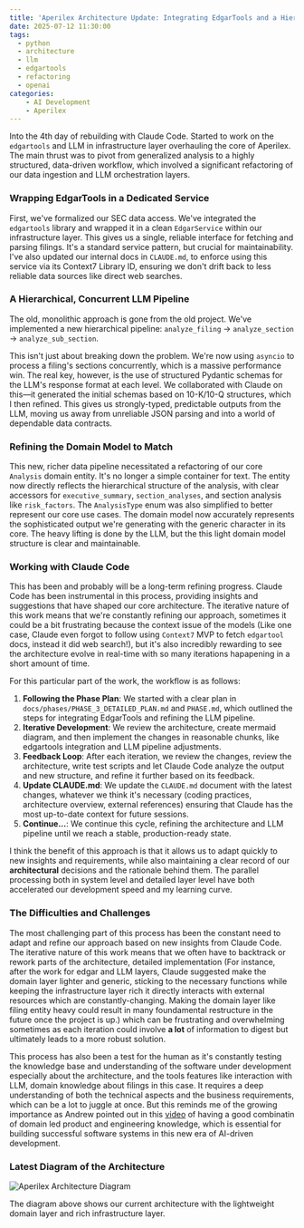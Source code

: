 ```yaml
---
title: 'Aperilex Architecture Update: Integrating EdgarTools and a Hierarchical LLM Pipeline in Infrastructure Layer'
date: 2025-07-12 11:30:00
tags:
  - python
  - architecture
  - llm
  - edgartools
  - refactoring
  - openai
categories:
    - AI Development
    - Aperilex
---
```


Into the 4th day of rebuilding with Claude Code. Started to work on the `edgartools` and LLM in infrastructure layer overhauling the core of Aperilex. The main thrust was to pivot from generalized analysis to a highly structured, data-driven workflow, which involved a significant refactoring of our data ingestion and LLM orchestration layers.

<!-- more -->

### Wrapping EdgarTools in a Dedicated Service

First, we've formalized our SEC data access. We've integrated the `edgartools` library and wrapped it in a clean `EdgarService` within our infrastructure layer. This gives us a single, reliable interface for fetching and parsing filings. It's a standard service pattern, but crucial for maintainability. I've also updated our internal docs in `CLAUDE.md`, to enforce using this service via its Context7 Library ID, ensuring we don't drift back to less reliable data sources like direct web searches.

### A Hierarchical, Concurrent LLM Pipeline

The old, monolithic approach is gone from the old project. We've implemented a new hierarchical pipeline: `analyze_filing` -> `analyze_section` -> `analyze_sub_section`.

This isn't just about breaking down the problem. We're now using `asyncio` to process a filing's sections concurrently, which is a massive performance win. The real key, however, is the use of structured Pydantic schemas for the LLM's response format at each level. We collaborated with Claude on this—it generated the initial schemas based on 10-K/10-Q structures, which I then refined. This gives us strongly-typed, predictable outputs from the LLM, moving us away from unreliable JSON parsing and into a world of dependable data contracts.

### Refining the Domain Model to Match

This new, richer data pipeline necessitated a refactoring of our core `Analysis` domain entity. It's no longer a simple container for text. The entity now directly reflects the hierarchical structure of the analysis, with clear accessors for `executive_summary`, `section_analyses`, and section analysis like `risk_factors`. The `AnalysisType` enum was also simplified to better represent our core use cases. The domain model now accurately represents the sophisticated output we're generating with the generic character in its core. The heavy lifting is done by the LLM, but the this light domain model structure is clear and maintainable.

### Working with Claude Code

This has been and probably will be a long-term refining progress. Claude Code has been instrumental in this process, providing insights and suggestions that have shaped our core architecture. The iterative nature of this work means that we're constantly refining our approach, sometimes it could be a bit frustrating because the context issue of the models (Like one case, Claude even forgot to follow using `Context7` MVP to fetch `edgartool` docs, instead it did web search!), but it's also incredibly rewarding to see the architecture evolve in real-time with so many iterations hapapening in a short amount of time.

For this particular part of the work, the workflow is as follows:
1. **Following the Phase Plan**: We started with a clear plan in `docs/phases/PHASE_3_DETAILED_PLAN.md` and `PHASE.md`, which outlined the steps for integrating EdgarTools and refining the LLM pipeline.
2. **Iterative Development**: We review the architecture, create mermaid diagram, and then implement the changes in reasonable chunks, like edgartools integration and LLM pipeline adjustments.
3. **Feedback Loop**: After each iteration, we review the changes, review the architecture, write test scripts and let Claude Code analyze the output and new structure, and refine it further based on its feedback.
4. **Update CLAUDE.md**: We update the `CLAUDE.md` document with the latest changes, whatever we think it's necessary (coding practices, architecture overview, external references) ensuring that Claude has the most up-to-date context for future sessions.
5. **Continue...**: We continue this cycle, refining the architecture and LLM pipeline until we reach a stable, production-ready state.

I think the benefit of this approach is that it allows us to adapt quickly to new insights and requirements, while also maintaining a clear record of our **architectural** decisions and the rationale behind them. The parallel processing both in system level and detailed layer level have both accelerated our development speed and my learning curve.

### The Difficulties and Challenges
The most challenging part of this process has been the constant need to adapt and refine our approach based on new insights from Claude Code. The iterative nature of this work means that we often have to backtrack or rework parts of the architecture, detailed implementation (For instance, after the work for edgar and LLM layers, Claude suggested make the domain layer lighter and generic, sticking to the necessary functions while keeping the infrastructure layer rich it directly interacts with external resources which are constantly-changing. Making the domain layer like filing entity heavy could result in many foundamental restructure in the future once the project is up.) which can be frustrating and overwhelming sometimes as each iteration could involve **a lot** of information to digest but ultimately leads to a more robust solution.

This process has also been a test for the human as it's constantly testing the knowledge base and understanding of the software under development especially about the architecture, and the tools features like interaction with LLM, domain knowledge about filings in this case. It requires a deep understanding of both the technical aspects and the business requirements, which can be a lot to juggle at once. But this reminds me of the growing importance as Andrew pointed out in this [video](https://www.youtube.com/watch?v=RNJCfif1dPY) of having a good combinatin of domain led product and engineering knowledge, which is essential for building successful software systems in this new era of AI-driven development.

### Latest Diagram of the Architecture

![Aperilex Architecture Diagram](infrasturecture-layer-edgar-and-llm/domain-infrastructure-layer-architecture.svg)

The diagram above shows our current architecture with the lightweight domain layer and rich infrastructure layer.